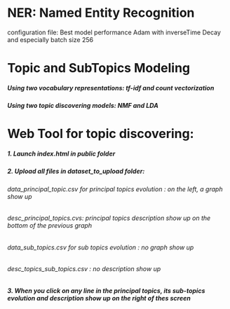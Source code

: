 # NER: Named Entity Recognition
configuration file: Best model performance Adam with inverseTime Decay and especially batch size 256

# Topic and SubTopics Modeling
##### Using two vocabulary representations: tf-idf and count vectorization
##### Using two topic discovering models: NMF and LDA

# Web Tool for topic discovering:
##### 1. Launch index.html in public folder
##### 2. Upload all files in dataset_to_upload folder:
  ###### data_principal_topic.csv for principal topics evolution : on the left, a graph show up
  ###### desc_principal_topics.cvs: principal topics description show up on the bottom of the previous graph
  ###### data_sub_topics.csv for sub topics evolution : no graph show up
  ###### desc_topics_sub_topics.csv : no description show up

##### 3. When you click on any line in the principal topics, its sub-topics evolution and description show up on the right of thes screen
